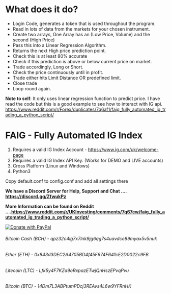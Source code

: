 # What does it do?
- Login Code, generates a token that is used throughout the program.
- Read in lots of data from the markets for your chosen instrument.
- Create two arrays, One Array has an (Low Price, Volume) and the second (High Price)
- Pass this into a Linear Regression Algorithm.
- Returns the next High price prediction point.
- Check this is at least 80% accurate
- Check if this prediction is above or below current price on market.
- Trade accordingly, Long or Short.
- Check the price continuously until in profit.
- Trade either hits Limit Distance OR predefined limit.
- Close trade
- Loop round again.

**Note to self**: It only uses linear regression function to predict price. I have read the code but this is a good example to see how to interact with IG api.
https://www.reddit.com/r/Forex/duplicates/7q6af1/faig_fully_automated_ig_trading_a_python_script/

# FAIG - Fully Automated IG Index

1. Requires a valid IG Index Account - https://www.ig.com/uk/welcome-page
2. Requires a valid IG Index API Key. (Works for DEMO and LIVE accounts)
3. Cross Platform (Linux and Windows)
4. Python3

Copy default.conf to config.conf and add all settings there

**We have a Discord Server for Help, Support and Chat .... https://discord.gg/ZfwukPz**

**More Information can be found on Reddit ....https://www.reddit.com/r/UKInvesting/comments/7q67cw/faig_fully_automated_ig_trading_a_python_script/**

<a href="https://www.paypal.com/cgi-bin/webscr?cmd=_s-xclick&hosted_button_id=WQ6V6K8ZY6D84">
  <img src="https://www.paypalobjects.com/en_US/GB/i/btn/btn_donateCC_LG.gif" alt="Donate with PayPal" />
</a>

###### Bitcoin Cash (BCH) - 	qpz32c4lg7x7lnk9jg6qg7s4uavdce89myax5v5nuk
###### Ether (ETH) - 				0x843d3DEC2A4705BD4f45F674F641cE2D0022c9FB
###### Litecoin (LTC) - 			Lfk5y4F7KZa9oRxpazETwjQnHszEPvqPvu
###### Bitcoin (BTC) - 			14Dm7L3ABPtumPDcj3REAvs4L6w9YFRnHK
